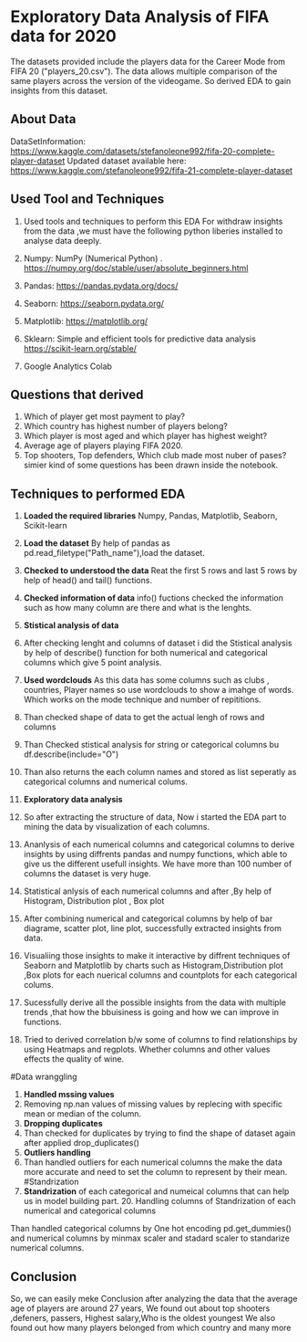 
# Exploratory Data Analysis of FIFA data for 2020

The datasets provided include the players data for the Career Mode from FIFA 20 ("players_20.csv"). The data allows multiple comparison of the same players across the version of the videogame. So derived EDA to gain insights from this dataset.

## About Data
DataSetInformation: https://www.kaggle.com/datasets/stefanoleone992/fifa-20-complete-player-dataset 
Updated dataset available here: https://www.kaggle.com/stefanoleone992/fifa-21-complete-player-dataset


## Used Tool and Techniques
1. Used tools and techniques to perform this EDA
For withdraw insights from the data ,we must have the following python liberies installed to analyse data deeply.

2. Numpy: NumPy (Numerical Python) . https://numpy.org/doc/stable/user/absolute_beginners.html

3. Pandas: https://pandas.pydata.org/docs/

4. Seaborn: https://seaborn.pydata.org/

5. Matplotlib: https://matplotlib.org/

6. Sklearn: Simple and efficient tools for predictive data analysis https://scikit-learn.org/stable/

7. Google Analytics Colab
## Questions that derived
1. Which of player get most payment to play?
2. Which country has highest number of players belong?
3. Which player is most aged and which player has highest weight? 
4. Average age of players playing FIFA 2020.
5. Top shooters, Top defenders, Which club made most nuber of pases?
simier kind of some questions has been drawn inside the notebook. 
## Techniques to performed EDA
1. **Loaded the required libraries**
Numpy, Pandas, Matplotlib, Seaborn, Scikit-learn

2. **Load the dataset**
By help of pandas as pd.read_filetype("Path_name"),load the dataset.

3. **Checked to understood the data**
Reat the first 5 rows and last 5 rows by help of head() and tail() functions.

4. **Checked information of data**
info() fuctions checked the information such as how many column are there and what is the lenghts.

5. **Stistical analysis of data**
1. After checking lenght and columns of dataset i did the Stistical analysis by help of describe() function for both numerical and categorical columns which give 5 point analysis.

6. **Used wordclouds**
As this data has some columns such as clubs , countries, Player names so use wordclouds to show a imahge of words. Which works on the mode technique and number of repititions.

2. Than checked shape of data to get the actual lengh of rows and columns

3. Than Checked stistical analysis for string or categorical columns bu df.describe(include="O")

4. Than also returns the each column names and stored as list seperatly as categorical columns and numerical colums.

6. **Exploratory data analysis**
1. So after extracting the structure of data, Now i started the EDA part to mining the data by visualization of each columns.

2. Ananlysis of each numerical columns and categorical columns to derive insights by using diffrents pandas and numpy functions, which able to give us the different usefull insights.
We have more than 100 number of columns the dataset is very huge.

3. Statistical anlysis of each numerical columns and after ,By help of Histogram, Distribution plot , Box plot 

4. After combining numerical and categorical columns by help of bar diagrame, scatter plot, line plot, successfully extracted insights from data.

5. Visualiing those insights to make it interactive by diffrent techniques of Seaborn and Matplotlib by charts such as Histogram,Distribution plot ,Box plots for each nuerical columns and countplots for each categorical colums.

6. Sucessfully derive all the possible insights from the data with multiple trends ,that how the bbuisiness is going and how we can improve in functions.

7. Tried to derived correlation b/w some of columns to find relationships by using Heatmaps and regplots. Whether columns and other values effects the quality of wine.

#Data wranggling 
1. **Handled mssing values**
2. Removing np.nan values of missing values by replecing with specific mean or median of the column.
3. **Dropping duplicates**
4. Than checked for duplicates by trying to find the shape of dataset again after applied drop_duplicates()
4. **Outliers handling** 
5. Than handled outliers for each numerical columns the make the data more accurate and need to set the column to represent by their mean. #Standrization 
6. **Standrization**
 of each categorical and numeical columns that can help us in model building part. 20. Handling columns of Standrization of each numerical and categorical columns

Than handled categorical columns by One hot encoding pd.get_dummies() and numerical columns by minmax scaler and stadard scaler to standarize numerical columns.
## Conclusion
So, we can easily meke Conclusion after analyzing the data that the average age of players are around 27 years,
We found out about top shooters ,defeners, passers, Highest salary,Who is the oldest youngest
We also found out how many players belonged from which country and many more